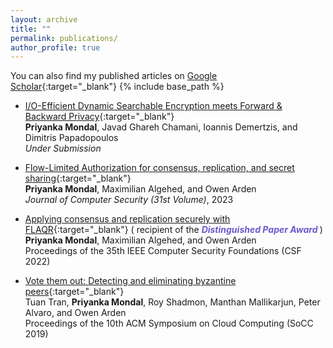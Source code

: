```yaml
---
layout: archive
title: ""
permalink: publications/
author_profile: true
---
```


You can also find my published articles on [Google Scholar](https://scholar.google.com/citations?user=xHRP7lkAAAAJ&hl=en){:target="_blank"}
{% include base_path %}


- [I/O-Efficient Dynamic Searchable Encryption meets Forward &
Backward Privacy](){:target="_blank"}<br>
**Priyanka Mondal**, Javad Ghareh Chamani, Ioannis Demertzis, and Dimitris Papadopoulos <br>
<i>Under Submission</i>

- [Flow-Limited Authorization for consensus, replication, and secret sharing](){:target="_blank"}<br>
**Priyanka Mondal**, Maximilian Algehed, and Owen Arden <br>
  <i>Journal of Computer Security (31st Volume)</i>, 2023

- [Applying consensus and replication securely with FLAQR](https://ieeexplore.ieee.org/document/9919637){:target="_blank"} ( recipient of the <b> <font color="SlateBlue"> <i> Distinguished Paper Award </i> </font> </b> ) <br>
**Priyanka Mondal**, Maximilian Algehed, and Owen Arden <br>
Proceedings of the 35th IEEE Computer Security Foundations (CSF 2022)<br>



- [Vote them out: Detecting and eliminating byzantine peers](https://dl.acm.org/doi/abs/10.1145/3357223.3365442){:target="_blank"}<br>
Tuan Tran, **Priyanka Mondal**, Roy Shadmon, Manthan Mallikarjun, Peter Alvaro, and Owen Arden <br>
Proceedings of the 10th ACM Symposium on Cloud Computing (SoCC 2019)





